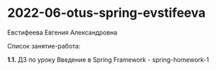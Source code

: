 # 2022-06-otus-spring-evstifeeva

Евстифеева Евгения Александровна

Список занятие-работа:

**1.1.** ДЗ по уроку Введение в Spring Framework - spring-homework-1